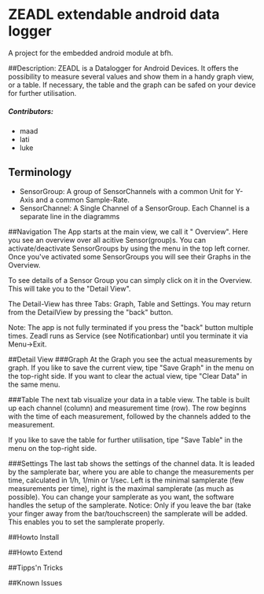 # ZEADL extendable android data logger
A project for the embedded android module at bfh.

##Description: 
ZEADL is a Datalogger for Android Devices. It offers the possibility to measure several values and show them in a handy graph view, or a table. If necessary, the table and the graph can be safed on your device for further utilisation.

##### Contributors:
* maad
* lati
* luke

## Terminology
* SensorGroup: A group of SensorChannels with a common Unit for Y-Axis and a common Sample-Rate.
* SensorChannel: A Single Channel of a SensorGroup. Each Channel is a separate line in the diagramms

##Navigation
The App starts at the main view, we call it " Overview". Here you see an overview over all acitive Sensor(group)s. You can activate/deactivate SensorGroups by using the menu in the top left corner. Once you've activated some SensorGroups you will see their Graphs in the Overview.

To see details of a Sensor Group you can simply click on it in the Overview. This will take you to the "Detail View".

The Detail-View has three Tabs: Graph, Table and Settings. You may return from the DetailView by pressing the "back" button.

Note: The app is not fully terminated if you press the "back" button multiple times. Zeadl runs as Service (see Notificationbar) until you terminate it via Menu->Exit.

##Detail View
###Graph
At the Graph you see the actual measurements by graph. If you like to save the current view, tipe "Save Graph" in the menu on the top-right side. If you want to clear the actual view, tipe "Clear Data" in the same menu.

###Table
The next tab visualize your data in a table view. The table is built up each channel (column) and measurement time (row).
The row beginns with the time of each measurement, followed by the channels added to the measurement.

If you like to save the table for further utilisation, tipe "Save Table" in the menu on the top-right side.

###Settings
The last tab shows the settings of the channel data. It is leaded by the samplerate bar, where you are able to change the measurements per time, calculated in 1/h, 1/min or 1/sec. Left is the minimal samplerate (few measurements per time), right is the maximal samplerate (as much as possible). You can change your samplerate as you want, the software handles the setup of the samplerate. Notice: Only if you leave the bar (take your finger away from the bar/touchscreen) the samplerate will be added. This enables you to set the samplerate properly.


##Howto Install


##Howto Extend


##Tipps'n Tricks


##Known Issues


